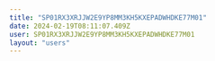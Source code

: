 ```yaml
---
title: "SP01RX3XRJJW2E9YP8MM3KH5KXEPADWHDKE77M01"
date: 2024-02-19T08:11:07.409Z
user: SP01RX3XRJJW2E9YP8MM3KH5KXEPADWHDKE77M01
layout: "users"
---
```

    